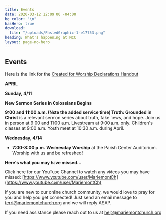 ```yaml
---
title: Events
date: 2020-03-12 12:09:00 -04:00
bg_color: "\n"
hasHero: true
download:
  file: "/uploads/PastedGraphic-1-e17753.png"
heading: What's happening at MCC
layout: page-no-hero
---
```


## Events

Here is the link for the [Created for Worship Declarations Handout](https://drive.google.com/file/d/1bCTQeDUK1bBI30rwqdyiVlecur89yNSl/view?usp=sharing)


**APRIL**

**Sunday, 4/11**

**New Sermon Series in Colossians Begins** 

**9:00 and 11:00 a.m. (Note the added service time)** 
**Truth: Grounded in Christ** is a relevant sermon series about truth, fake news, and hope. Join us in person at 9:00 and 11:00 a.m. Livestream at 9:00 a.m. only. Children's classes at 9:00 a.m. Youth meet at 10:30 a.m. during April.

**Wednesday, 4/14**

* **7:00-8:00 p.m.** **Wednesday Worship** at the Parish Center Auditorium.  Worship with us and be refreshed!

**Here's what you may have missed...**

Click here for our YouTube Channel to watch any videos you may have missed:
[https://www.youtube.com/user/MariemontCh](https://www.youtube.com/user/MariemontCh)

If you are new to our online church community, we would love to pray for you and help you get connected! Just send an email message to [terri@mariemontchurch.org](http://terri@mariemontchurch.org) and we will reply ASAP.

If you need assistance please reach out to us at [help@mariemontchurch.org](http://help@mariemontchurch.org)

